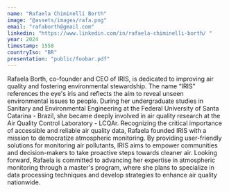 ```yaml
---
name: "Rafaela Chiminelli Borth"
image: "@assets/images/rafa.png"
email: "rafaborth@gmail.com"
linkedin: "https://www.linkedin.com/in/rafaela-chiminelli-borth/ "
year: 2024
timestamp: 1558
countryIso: "BR"
presentation: "public/foobar.pdf"
---
```


Rafaela Borth, co-founder and CEO of IRIS, is dedicated to improving air quality and fostering environmental stewardship. The name “IRIS” references the eye's iris and reflects the aim to reveal unseen environmental issues to people. During her undergraduate studies in Sanitary and Environmental Engineering at the Federal University of Santa Catarina - Brazil, she became deeply involved in air quality research at the Air Quality Control Laboratory - LCQAr. Recognizing the critical importance of accessible and reliable air quality data, Rafaela founded IRIS with a mission to democratize atmospheric monitoring. By providing user-friendly solutions for monitoring air pollutants, IRIS aims to empower communities and decision-makers to take proactive steps towards cleaner air. Looking forward, Rafaela is committed to advancing her expertise in atmospheric monitoring through a master's program, where she plans to specialize in data processing techniques and develop strategies to enhance air quality nationwide.
